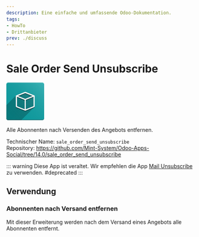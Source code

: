 ```yaml
---
description: Eine einfache und umfassende Odoo-Dokumentation.
tags:
- HowTo
- Drittanbieter
prev: ./discuss
---
```

# Sale Order Send Unsubscribe
![icon_oms_box](assets/icon_oms_box.png)

Alle Abonnenten nach Versenden des Angebots entfernen.
 
Technischer Name: `sale_order_send_unsubscribe`\
Repository: <https://github.com/Mint-System/Odoo-Apps-Social/tree/14.0/sale_order_send_unsubscribe>

::: warning
Diese App ist veraltet. Wir empfehlen die App [Mail Unsubscribe](Mail%20Unsubscribe) zu verwenden.
#deprecated
:::

## Verwendung

### Abonnenten nach Versand entfernen

Mit dieser Erweiterung werden nach dem Versand eines Angebots alle Abonnenten entfernt.